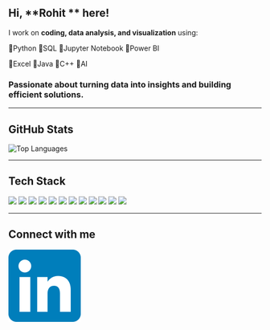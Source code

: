 ##  Hi, **Rohit ** here!

I work on **coding, data analysis, and visualization** using:

🔹Python
🔹SQL
🔹Jupyter Notebook
🔹Power BI

🔹Excel
🔹Java
🔹C++
🔹AI


### Passionate about turning data into insights and building efficient solutions.

--------------------------------------------------------------------------------------------------------------------------------------------------------------------

##  GitHub Stats


![Top Languages](https://github-readme-stats.vercel.app/api/top-langs/?username=Rohit-968&layout=compact&theme=radical)


---------------------------------------------------------------------------------------------------------------------------------------------------------------------------------------------------------------

##  Tech Stack

<div>
  <img src="https://img.shields.io/badge/-Python-3776AB?style=for-the-badge&logo=python&logoColor=FFD43B" height="40" />
  <img src="https://img.shields.io/badge/-MySQL-4479A1?style=for-the-badge&logo=mysql&logoColor=white" height="40" />
  <img src="https://img.shields.io/badge/-Java-007396?style=for-the-badge&logo=java&logoColor=white" height="40" />
  <img src="https://img.shields.io/badge/-C-00599C?style=for-the-badge&logo=c&logoColor=white" height="40" />
  <img src="https://img.shields.io/badge/-C++-00599C?style=for-the-badge&logo=c%2B%2B&logoColor=white" height="40" />
  <img src="https://img.shields.io/badge/-Power%20BI-F2C811?style=for-the-badge&logo=power-bi&logoColor=black" height="40" />
  <img src="https://img.shields.io/badge/-Jupyter-F37626?style=for-the-badge&logo=jupyter&logoColor=white" height="40" />
  <img src="https://img.shields.io/badge/-Excel-217346?style=for-the-badge&logo=microsoft-excel&logoColor=white" height="40" />
  <img src="https://img.shields.io/badge/-Pandas-150458?style=for-the-badge&logo=pandas&logoColor=white" height="40" />
  <img src="https://img.shields.io/badge/-Scikit--Learn-F7931E?style=for-the-badge&logo=scikit-learn&logoColor=white" height="40" />
  <img src="https://img.shields.io/badge/-Matplotlib-11557C?style=for-the-badge&logo=matplotlib&logoColor=white" height="40" />
  <img src="https://img.shields.io/badge/-Seaborn-3E6B9C?style=for-the-badge&logo=seaborn&logoColor=white" height="40" />
</div>



---------------------------------------------------------------------------------------------------------------------------------------------------------------------------------------------------------------

##  Connect with me

[![LinkedIn](./LinkedIn_icon.svg)](https://www.linkedin.com/in/rohit-vinod-89466a381/)  












<!--
**Rohit-968/Rohit-968** is a ✨ _special_ ✨ repository because its `README.md` (this file) appears on your GitHub profile.

Here are some ideas to get you started:

- 🔭 I’m currently working on ...
- 🌱 I’m currently learning ...
- 👯 I’m looking to collaborate on ...
- 🤔 I’m looking for help with ...
- 💬 Ask me about ...
- 📫 How to reach me: ...
- 😄 Pronouns: ...
- ⚡ Fun fact: ...
-->

